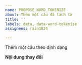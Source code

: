 ```yaml
---
name: PROPOSE_WORD_TOKENIZE
about: Thêm một câu đã tách từ
title: ''
labels: data, data-word-tokenize
assignees: rain1024

---
```


Thêm một câu theo định dạng 

> 

**Nội dung thay đổi**

```

```
